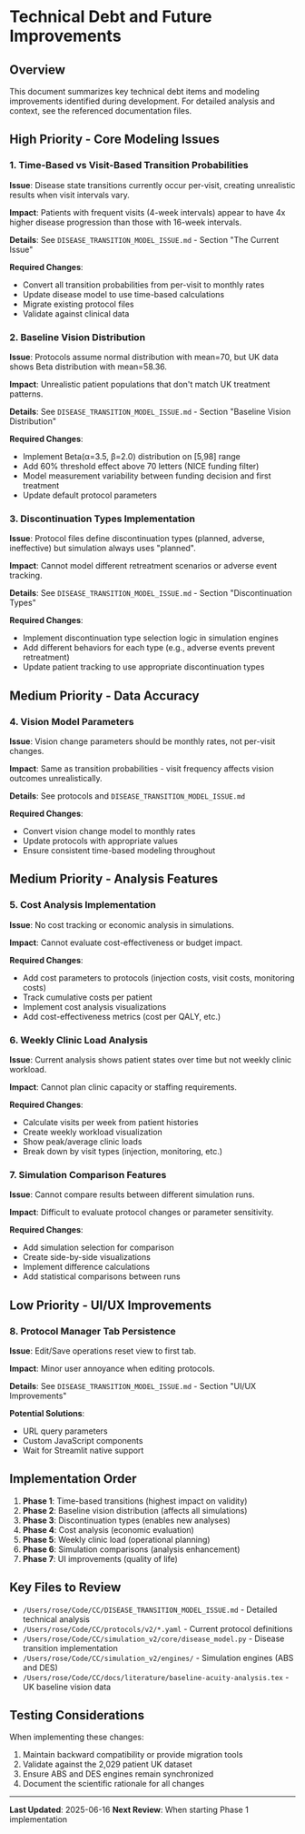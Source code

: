 # Technical Debt and Future Improvements

## Overview
This document summarizes key technical debt items and modeling improvements identified during development. For detailed analysis and context, see the referenced documentation files.

## High Priority - Core Modeling Issues

### 1. Time-Based vs Visit-Based Transition Probabilities
**Issue**: Disease state transitions currently occur per-visit, creating unrealistic results when visit intervals vary.

**Impact**: Patients with frequent visits (4-week intervals) appear to have 4x higher disease progression than those with 16-week intervals.

**Details**: See `DISEASE_TRANSITION_MODEL_ISSUE.md` - Section "The Current Issue"

**Required Changes**:
- Convert all transition probabilities from per-visit to monthly rates
- Update disease model to use time-based calculations
- Migrate existing protocol files
- Validate against clinical data

### 2. Baseline Vision Distribution
**Issue**: Protocols assume normal distribution with mean=70, but UK data shows Beta distribution with mean=58.36.

**Impact**: Unrealistic patient populations that don't match UK treatment patterns.

**Details**: See `DISEASE_TRANSITION_MODEL_ISSUE.md` - Section "Baseline Vision Distribution"

**Required Changes**:
- Implement Beta(α=3.5, β=2.0) distribution on [5,98] range
- Add 60% threshold effect above 70 letters (NICE funding filter)
- Model measurement variability between funding decision and first treatment
- Update default protocol parameters

### 3. Discontinuation Types Implementation
**Issue**: Protocol files define discontinuation types (planned, adverse, ineffective) but simulation always uses "planned".

**Impact**: Cannot model different retreatment scenarios or adverse event tracking.

**Details**: See `DISEASE_TRANSITION_MODEL_ISSUE.md` - Section "Discontinuation Types"

**Required Changes**:
- Implement discontinuation type selection logic in simulation engines
- Add different behaviors for each type (e.g., adverse events prevent retreatment)
- Update patient tracking to use appropriate discontinuation types

## Medium Priority - Data Accuracy

### 4. Vision Model Parameters
**Issue**: Vision change parameters should be monthly rates, not per-visit changes.

**Impact**: Same as transition probabilities - visit frequency affects vision outcomes unrealistically.

**Details**: See protocols and `DISEASE_TRANSITION_MODEL_ISSUE.md`

**Required Changes**:
- Convert vision change model to monthly rates
- Update protocols with appropriate values
- Ensure consistent time-based modeling throughout

## Medium Priority - Analysis Features

### 5. Cost Analysis Implementation
**Issue**: No cost tracking or economic analysis in simulations.

**Impact**: Cannot evaluate cost-effectiveness or budget impact.

**Required Changes**:
- Add cost parameters to protocols (injection costs, visit costs, monitoring costs)
- Track cumulative costs per patient
- Implement cost analysis visualizations
- Add cost-effectiveness metrics (cost per QALY, etc.)

### 6. Weekly Clinic Load Analysis
**Issue**: Current analysis shows patient states over time but not weekly clinic workload.

**Impact**: Cannot plan clinic capacity or staffing requirements.

**Required Changes**:
- Calculate visits per week from patient histories
- Create weekly workload visualization
- Show peak/average clinic loads
- Break down by visit types (injection, monitoring, etc.)

### 7. Simulation Comparison Features
**Issue**: Cannot compare results between different simulation runs.

**Impact**: Difficult to evaluate protocol changes or parameter sensitivity.

**Required Changes**:
- Add simulation selection for comparison
- Create side-by-side visualizations
- Implement difference calculations
- Add statistical comparisons between runs

## Low Priority - UI/UX Improvements

### 8. Protocol Manager Tab Persistence
**Issue**: Edit/Save operations reset view to first tab.

**Impact**: Minor user annoyance when editing protocols.

**Details**: See `DISEASE_TRANSITION_MODEL_ISSUE.md` - Section "UI/UX Improvements"

**Potential Solutions**:
- URL query parameters
- Custom JavaScript components
- Wait for Streamlit native support

## Implementation Order

1. **Phase 1**: Time-based transitions (highest impact on validity)
2. **Phase 2**: Baseline vision distribution (affects all simulations)
3. **Phase 3**: Discontinuation types (enables new analyses)
4. **Phase 4**: Cost analysis (economic evaluation)
5. **Phase 5**: Weekly clinic load (operational planning)
6. **Phase 6**: Simulation comparisons (analysis enhancement)
7. **Phase 7**: UI improvements (quality of life)

## Key Files to Review

- `/Users/rose/Code/CC/DISEASE_TRANSITION_MODEL_ISSUE.md` - Detailed technical analysis
- `/Users/rose/Code/CC/protocols/v2/*.yaml` - Current protocol definitions
- `/Users/rose/Code/CC/simulation_v2/core/disease_model.py` - Disease transition implementation
- `/Users/rose/Code/CC/simulation_v2/engines/` - Simulation engines (ABS and DES)
- `/Users/rose/Code/CC/docs/literature/baseline-acuity-analysis.tex` - UK baseline vision data

## Testing Considerations

When implementing these changes:
1. Maintain backward compatibility or provide migration tools
2. Validate against the 2,029 patient UK dataset
3. Ensure ABS and DES engines remain synchronized
4. Document the scientific rationale for all changes

---
**Last Updated**: 2025-06-16
**Next Review**: When starting Phase 1 implementation